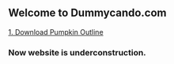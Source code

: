 
## Welcome to Dummycando.com

[1. Download Pumpkin Outline](https://dummycando.com/pumpkin.pdf)

### Now website is underconstruction.
